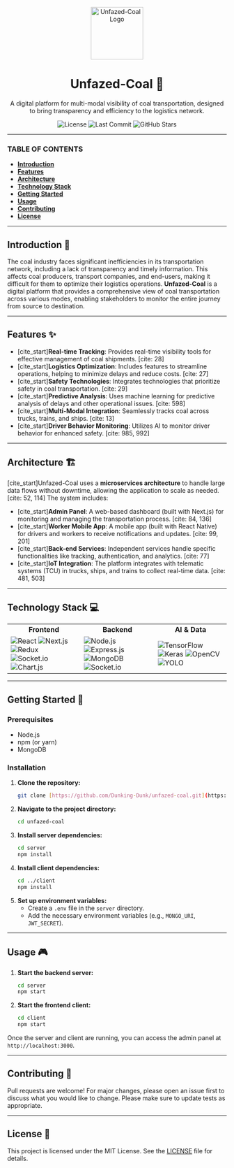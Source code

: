 <p align="center">
  <img src="https://raw.githubusercontent.com/Dunking-Dunk/unfazed-coal/main/client/public/favicon.ico" alt="Unfazed-Coal Logo" width="120">
</p>

<h1 align="center">
  Unfazed-Coal 🚚
</h1>

<p align="center">
  A digital platform for multi-modal visibility of coal transportation, designed to bring transparency and efficiency to the logistics network.
</p>

<p align="center">
  <img src="https://img.shields.io/github/license/Dunking-Dunk/unfazed-coal" alt="License">
  <img src="https://img.shields.io/github/last-commit/Dunking-Dunk/unfazed-coal" alt="Last Commit">
  <img src="https://img.shields.io/github/stars/Dunking-Dunk/unfazed-coal?style=social" alt="GitHub Stars">
</p>

---

### **TABLE OF CONTENTS**

* [**Introduction**](#introduction-📖)
* [**Features**](#features-✨)
* [**Architecture**](#architecture-🏗️)
* [**Technology Stack**](#technology-stack-💻)
* [**Getting Started**](#getting-started-🚀)
* [**Usage**](#usage-🎮)
* [**Contributing**](#contributing-🤝)
* [**License**](#license-📄)

---

## **Introduction** 📖

The coal industry faces significant inefficiencies in its transportation network, including a lack of transparency and timely information. This affects coal producers, transport companies, and end-users, making it difficult for them to optimize their logistics operations. **Unfazed-Coal** is a digital platform that provides a comprehensive view of coal transportation across various modes, enabling stakeholders to monitor the entire journey from source to destination.

---

## **Features** ✨

* [cite_start]**Real-time Tracking**: Provides real-time visibility tools for effective management of coal shipments. [cite: 28]
* [cite_start]**Logistics Optimization**: Includes features to streamline operations, helping to minimize delays and reduce costs. [cite: 27]
* [cite_start]**Safety Technologies**: Integrates technologies that prioritize safety in coal transportation. [cite: 29]
* [cite_start]**Predictive Analysis**: Uses machine learning for predictive analysis of delays and other operational issues. [cite: 598]
* [cite_start]**Multi-Modal Integration**: Seamlessly tracks coal across trucks, trains, and ships. [cite: 13]
* [cite_start]**Driver Behavior Monitoring**: Utilizes AI to monitor driver behavior for enhanced safety. [cite: 985, 992]

---

## **Architecture** 🏗️

[cite_start]Unfazed-Coal uses a **microservices architecture** to handle large data flows without downtime, allowing the application to scale as needed. [cite: 52, 114] The system includes:

* [cite_start]**Admin Panel**: A web-based dashboard (built with Next.js) for monitoring and managing the transportation process. [cite: 84, 136]
* [cite_start]**Worker Mobile App**: A mobile app (built with React Native) for drivers and workers to receive notifications and updates. [cite: 99, 201]
* [cite_start]**Back-end Services**: Independent services handle specific functionalities like tracking, authentication, and analytics. [cite: 77]
* [cite_start]**IoT Integration**: The platform integrates with telematic systems (TCU) in trucks, ships, and trains to collect real-time data. [cite: 481, 503]

---

## **Technology Stack** 💻

<table>
  <tr>
    <td align="center"><strong>Frontend</strong></td>
    <td align="center"><strong>Backend</strong></td>
    <td align="center"><strong>AI & Data</strong></td>
  </tr>
  <tr>
    <td>
      <img src="https://img.shields.io/badge/React-61DAFB?style=for-the-badge&logo=react&logoColor=black" alt="React">
      <img src="https://img.shields.io/badge/Next.js-000000?style=for-the-badge&logo=next.js&logoColor=white" alt="Next.js">
      <img src="https://img.shields.io/badge/Redux-764ABC?style=for-the-badge&logo=redux&logoColor=white" alt="Redux">
      <img src="https://img.shields.io/badge/Socket.io-010101?style=for-the-badge&logo=socket.io&logoColor=white" alt="Socket.io">
      <img src="https://img.shields.io/badge/Chart.js-FF6384?style=for-the-badge&logo=chart.js&logoColor=white" alt="Chart.js">
    </td>
    <td>
      <img src="https://img.shields.io/badge/Node.js-339933?style=for-the-badge&logo=node.js&logoColor=white" alt="Node.js">
      <img src="https://img.shields.io/badge/Express-000000?style=for-the-badge&logo=express&logoColor=white" alt="Express.js">
      <img src="https://img.shields.io/badge/MongoDB-47A248?style=for-the-badge&logo=mongodb&logoColor=white" alt="MongoDB">
       <img src="https://img.shields.io/badge/Socket.io-010101?style=for-the-badge&logo=socket.io&logoColor=white" alt="Socket.io">
    </td>
    <td>
      <img src="https://img.shields.io/badge/TensorFlow-FF6F00?style=for-the-badge&logo=tensorflow&logoColor=white" alt="TensorFlow">
      <img src="https://img.shields.io/badge/Keras-D00000?style=for-the-badge&logo=keras&logoColor=white" alt="Keras">
      <img src="https://img.shields.io/badge/OpenCV-5C3EE8?style=for-the-badge&logo=opencv&logoColor=white" alt="OpenCV">
      <img src="https://img.shields.io/badge/YOLO-00FFFF?style=for-the-badge&logo=yolo&logoColor=black" alt="YOLO">
    </td>
  </tr>
</table>

---

## **Getting Started** 🚀

### **Prerequisites**

* Node.js
* npm (or yarn)
* MongoDB

### **Installation**

1.  **Clone the repository:**
    ```sh
    git clone [https://github.com/Dunking-Dunk/unfazed-coal.git](https://github.com/Dunking-Dunk/unfazed-coal.git)
    ```
2.  **Navigate to the project directory:**
    ```sh
    cd unfazed-coal
    ```
3.  **Install server dependencies:**
    ```sh
    cd server
    npm install
    ```
4.  **Install client dependencies:**
    ```sh
    cd ../client
    npm install
    ```
5.  **Set up environment variables:**
    * Create a `.env` file in the `server` directory.
    * Add the necessary environment variables (e.g., `MONGO_URI`, `JWT_SECRET`).

---

## **Usage** 🎮

1.  **Start the backend server:**
    ```sh
    cd server
    npm start
    ```
2.  **Start the frontend client:**
    ```sh
    cd client
    npm start
    ```
Once the server and client are running, you can access the admin panel at `http://localhost:3000`.

---

## **Contributing** 🤝

Pull requests are welcome! For major changes, please open an issue first to discuss what you would like to change. Please make sure to update tests as appropriate.

---

## **License** 📄

This project is licensed under the MIT License. See the [LICENSE](https://github.com/Dunking-Dunk/unfazed-coal/blob/main/LICENSE) file for details.
